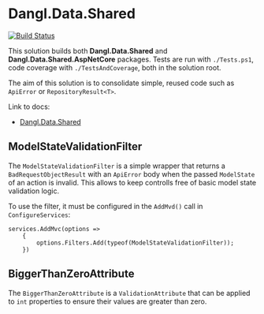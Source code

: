# Dangl.Data.Shared
[![Build Status](https://jenkins.dangl.me/buildStatus/icon?job=Dangl.Data.Shared.Tests)](https://jenkins.dangl.me/job/Dangl.Data.Shared.Tests/)

This solution builds both **Dangl.Data.Shared** and **Dangl.Data.Shared.AspNetCore** packages.
Tests are run with `./Tests.ps1`, code coverage with `./TestsAndCoverage`, both in the solution root.

The aim of this solution is to consolidate simple, reused code such as `ApiError` or `RepositoryResult<T>`.

Link to docs:
  * [Dangl.Data.Shared](https://docs.dangl-it.com/Projects/Dangl.Data.Shared)

## ModelStateValidationFilter
The `ModelStateValidationFilter` is a simple wrapper that returns a `BadRequestObjectResult` with an `ApiError` body when the passed `ModelState`
of an action is invalid. This allows to keep controlls free of basic model state validation logic.

To use the filter, it must be configured in the `AddMvd()` call in `ConfigureServices`:

    services.AddMvc(options =>
        {
            options.Filters.Add(typeof(ModelStateValidationFilter));
        })

## BiggerThanZeroAttribute

The `BiggerThanZeroAttribute` is a `ValidationAttribute` that can be applied to `int` properties to ensure their values are greater than zero.